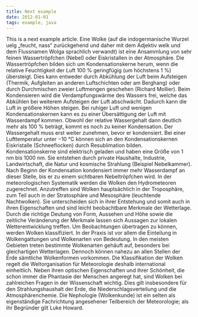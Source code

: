 ```yaml
---
title: Next example
date: 2012-01-01
tags: example, java
---
```


This is a next example article.
Eine Wolke (auf die indogermanische Wurzel uelg „feucht, nass“ zurückgehend und daher mit dem Adjektiv welk und dem Flussnamen Wolga sprachlich verwandt) ist eine Ansammlung von sehr feinen Wassertröpfchen (Nebel) oder Eiskristallen in der Atmosphäre.
Die Wassertröpfchen bilden sich um Kondensationskerne herum, wenn die relative Feuchtigkeit der Luft 100 % geringfügig (um höchstens 1 %) übersteigt. Dies kann entweder durch Abkühlung der Luft beim Aufsteigen (Thermik, Aufgleiten an anderen Luftschichten oder am Berghang) oder durch Durchmischen zweier Luftmengen geschehen (Richard Mollier). Beim Kondensieren wird die Verdampfungswärme des Wassers frei, welche das Abkühlen bei weiterem Aufsteigen der Luft abschwächt. Dadurch kann die Luft in größere Höhen steigen. Bei ruhiger Luft und wenigen Kondensationskernen kann es zu einer Übersättigung der Luft mit Wasserdampf kommen. Obwohl der relative Wassergehalt dann deutlich mehr als 100 % beträgt, kommt es noch zu keiner Kondensation. Der Wassergehalt muss erst weiter zunehmen, bevor er kondensiert. Bei einer Lufttemperatur unter −10 °C können sich an den Kondensationskernen Eiskristalle (Schneeflocken) durch Resublimation bilden. Kondensationskerne sind elektrisch geladen und haben eine Größe von 1 nm bis 1000 nm. Sie entstehen durch private Haushalte, Industrie, Landwirtschaft, die Natur und kosmische Strahlung (Beispiel Nebelkammer). Nach Beginn der Kondensation kondensiert immer mehr Wasserdampf an dieser Stelle, bis er zu einem sichtbaren Nebeltröpfchen wird. In der meteorologischen Systematik werden die Wolken den Hydrometeoren zugerechnet.
Anzutreffen sind Wolken hauptsächlich in der Troposphäre, zum Teil auch in der Stratosphäre und Mesosphäre (leuchtende Nachtwolken). Sie unterscheiden sich in ihrer Entstehung und somit auch in ihren Eigenschaften und sind leicht beobachtbare Merkmale der Wetterlage. Durch die richtige Deutung von Form, Aussehen und Höhe sowie die zeitliche Veränderung der Merkmale lassen sich Aussagen zur lokalen Wetterentwicklung treffen. Um Beobachtungen übertragen zu können, werden Wolken klassifiziert. In der Praxis ist vor allem die Einteilung in Wolkengattungen und Wolkenarten von Bedeutung. In den meisten Gebieten treten bestimmte Wolkenarten gehäuft auf, besonders bei gleichartigen Wetterlagen. Dennoch können nahezu an allen Stellen der Erde sämtliche Wolkenformen vorkommen. Die Klassifikation der Wolken regelt die Weltorganisation für Meteorologie deshalb international einheitlich.
Neben ihren optischen Eigenschaften und ihrer Schönheit, die schon immer die Phantasie der Menschen angeregt hat, sind Wolken bei zahlreichen Fragen in der Wissenschaft wichtig. Dies gilt insbesondere für den Strahlungshaushalt der Erde, die Niederschlagsverteilung und die Atmosphärenchemie. Die Nephologie (Wolkenkunde) ist ein selten als eigenständige Fachrichtung angesehener Teilbereich der Meteorologie; als ihr Begründer gilt Luke Howard.